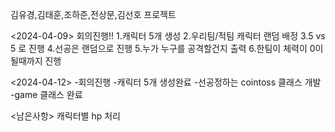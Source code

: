 김유경,김태훈,조하준,전상문,김선호 프로젝트

<2024-04-09>
회의진행!!
1.캐릭터 5개 생성
2.우리팀/적팀 캐릭터 랜덤 배정
3.5 vs 5 로 진행
4.선공은 랜덤으로 진행
5.누가 누구를 공격할건지 출력
6.한팀이 체력이 0이될때까지 진행

<2024-04-12>
-회의진행 
-캐릭터 5개 생성완료
-선공정하는 cointoss 클래스 개발
-game 클래스 완료

<남은사항>
캐릭터별 hp 처리
